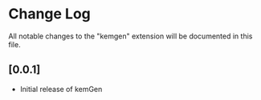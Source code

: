 # Change Log
All notable changes to the "kemgen" extension will be documented in this file.

## [0.0.1]

- Initial release of kemGen